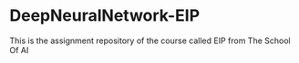 # DeepNeuralNetwork-EIP

This is the assignment repository of the course called EIP from The School Of AI
